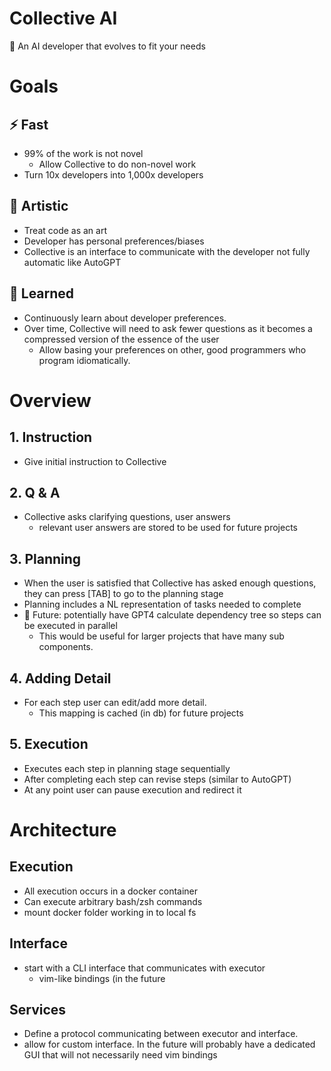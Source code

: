 # Collective AI
🦾 An AI developer that evolves to fit your needs

# Goals

## ⚡ Fast

- 99% of the work is not novel
    - Allow Collective to do non-novel work 
- Turn 10x developers into 1,000x developers

## 🎨 Artistic

- Treat code as an art
- Developer has personal preferences/biases
- Collective is an interface to communicate with the developer not fully automatic like AutoGPT

## 🧠 Learned

- Continuously learn about developer preferences.
- Over time, Collective will need to ask fewer questions as it becomes a compressed version of the essence of the user
    - Allow basing your preferences on other, good programmers who program idiomatically.

# Overview

## 1. Instruction

- Give initial instruction to Collective

## 2. Q & A

- Collective asks clarifying questions, user answers
    - relevant user answers are stored to be used for future projects

## 3. Planning

- When the user is satisfied that Collective has asked enough questions, they can press [TAB] to go to the planning stage
- Planning includes a NL representation of tasks needed to complete
- 🤔 Future: potentially have GPT4 calculate dependency tree so steps can be executed in parallel
    - This would be useful for larger projects that have many sub components.

## 4. Adding Detail

- For each step user can edit/add more detail. 
    - This mapping is cached (in db) for future projects

## 5. Execution

- Executes each step in planning stage sequentially
- After completing each step can revise steps (similar to AutoGPT)
- At any point user can pause execution and redirect it

# Architecture

## Execution

- All execution occurs in a docker container
- Can execute arbitrary bash/zsh commands
- mount docker folder working in to local fs

## Interface

- start with a CLI interface that communicates with executor
    - vim-like bindings (in the future

## Services

- Define a protocol communicating between executor and interface.
- allow for custom interface. In the future will probably have a dedicated GUI that will not necessarily need vim bindings

